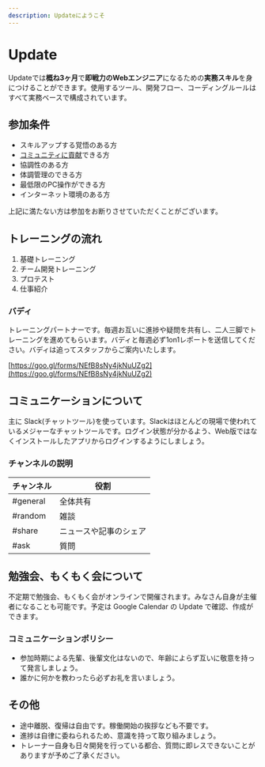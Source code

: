 ```yaml
---
description: Updateにようこそ
---
```


# Update

Updateでは**概ね3ヶ月**で**即戦力のWebエンジニア**になるための**実務スキル**を身につけることができます。使用するツール、開発フロー、コーディングルールはすべて実務ベースで構成されています。

## 参加条件

* スキルアップする覚悟のある方
* [コミュニティに貢献](hajimeni/komyunite.md)できる方
* 協調性のある方
* 体調管理のできる方
* 最低限のPC操作ができる方
* インターネット環境のある方

上記に満たない方は参加をお断りさせていただくことがございます。

## トレーニングの流れ

1. 基礎トレーニング
2. チーム開発トレーニング
3. プロテスト
4. 仕事紹介

### バディ

トレーニングパートナーです。毎週お互いに進捗や疑問を共有し、二人三脚でトレーニングを進めてもらいます。バディと毎週必ず1on1レポートを送信してください。バディは追ってスタッフからご案内いたします。

[https://goo.gl/forms/NEfB8sNy4jkNuUZg2](https://goo.gl/forms/NEfB8sNy4jkNuUZg2)

## コミュニケーションについて

主に Slack\(チャットツール\)を使っています。Slackはほとんどの現場で使われているメジャーなチャットツールです。ログイン状態が分かるよう、Web版ではなくインストールしたアプリからログインするようにしましょう。

### チャンネルの説明

| チャンネル | 役割 |
| --- | --- |
| \#general | 全体共有 |
| \#random | 雑談 |
| \#share | ニュースや記事のシェア |
| \#ask | 質問 |

## 勉強会、もくもく会について

不定期で勉強会、もくもく会がオンラインで開催されます。みなさん自身が主催者になることも可能です。予定は Google Calendar の Update で確認、作成ができます。

### コミュニケーションポリシー

* 参加時期による先輩、後輩文化はないので、年齢によらず互いに敬意を持って発言しましょう。
* 誰かに何かを教わったら必ずお礼を言いましょう。

## その他

* 途中離脱、復帰は自由です。稼働開始の挨拶なども不要です。
* 進捗は自律に委ねられるため、意識を持って取り組みましょう。
* トレーナー自身も日々開発を行っている都合、質問に即レスできないことがありますが予めご了承ください。

